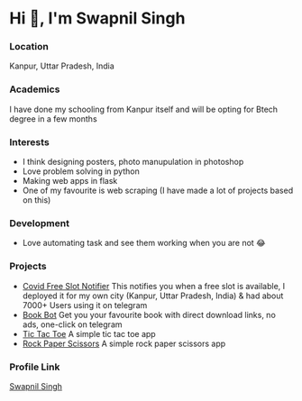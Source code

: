 # Hi 👋, I'm Swapnil Singh

### Location

Kanpur, Uttar Pradesh, India

### Academics

I have done my schooling from Kanpur itself and will be opting for Btech degree in a few months

### Interests

- I think designing posters, photo manupulation in photoshop
- Love problem solving in python
- Making web apps in flask
- One of my favourite is web scraping (I have made a lot of projects based on this)

### Development

- Love automating task and see them working when you are not 😂

### Projects

- [Covid Free Slot Notifier](https://github.com/Swapnil-Singh-99/Covid-19-TelegramBot) This notifies you when a free slot is available, I deployed it for my own city (Kanpur, Uttar Pradesh, India) & had about 7000+ Users using it on telegram
- [Book Bot](https://github.com/Swapnil-Singh-99/Book-TelegramBot) Get you your favourite book with direct download links, no ads, one-click on telegram
- [Tic Tac Toe](https://github.com/Swapnil-Singh-99/Tic-Tac-Toe) A simple tic tac toe app 
- [Rock Paper Scissors](https://github.com/Swapnil-Singh-99/Rock-Paper-Scissors) A simple rock paper scissors app

### Profile Link

[Swapnil Singh](https://github.com/Swapnil-Singh-99)